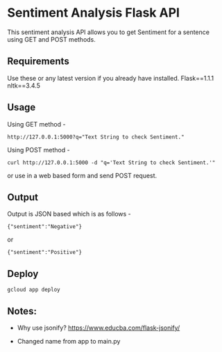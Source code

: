 # Sentiment Analysis Flask API
This sentiment analysis API allows you to get Sentiment for a sentence using GET and POST methods.

## Requirements
Use these or any latest  version if you already have installed.
    Flask==1.1.1
    nltk==3.4.5

## Usage
Using GET method - 

    http://127.0.0.1:5000?q="Text String to check Sentiment."
Using POST method - 

    curl http://127.0.0.1:5000 -d "q='Text String to check Sentiment.'"
or use in a web based form and send POST request.
## Output
Output is JSON based which is as follows -

    {"sentiment":"Negative"}
or

    {"sentiment":"Positive"}
    
## Deploy
    gcloud app deploy


## Notes:

- Why use jsonify?
https://www.educba.com/flask-jsonify/

- Changed name from app to main.py
